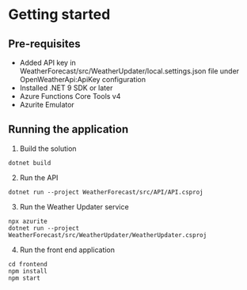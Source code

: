 ﻿# Getting started

## Pre-requisites
- Added API key in WeatherForecast/src/WeatherUpdater/local.settings.json file under OpenWeatherApi:ApiKey configuration
- Installed .NET 9 SDK or later
- Azure Functions Core Tools v4
- Azurite Emulator

## Running the application

1. Build the solution
```shell
dotnet build
```

2. Run the API

```shell
dotnet run --project WeatherForecast/src/API/API.csproj
```

3. Run the Weather Updater service
```shell
npx azurite
dotnet run --project WeatherForecast/src/WeatherUpdater/WeatherUpdater.csproj
```

4. Run the front end application
```shell
cd frontend
npm install
npm start
```